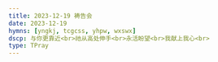 ```yaml
---
title: 2023-12-19 祷告会
date: 2023-12-19
hymns: [yngkj, tcgcss, yhpw, wxswx]
dscp: 与你更靠近<br>祂从高处伸手<br>永活盼望<br>我献上我心<br>
type: TPray
---
```


